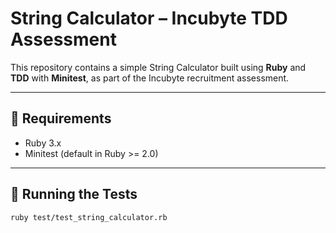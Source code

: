 # String Calculator – Incubyte TDD Assessment

This repository contains a simple String Calculator built using **Ruby** and **TDD** with **Minitest**, as part of the Incubyte recruitment assessment.

---

## 🚀 Requirements

- Ruby 3.x
- Minitest (default in Ruby >= 2.0)

---

## 🧪 Running the Tests

```bash
ruby test/test_string_calculator.rb
